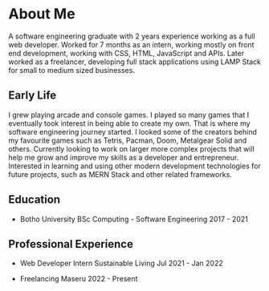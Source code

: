 # About Me

A software engineering graduate with 2 years experience working as a full web developer. Worked for 7 months as an intern, working mostly on front end development, working with CSS, HTML, JavaScript and APIs. Later worked as a freelancer, developing full stack applications using LAMP Stack for small to medium sized businesses.

## Early Life
I grew playing arcade and console games. I played so many games that I eventually took interest in being 
able to create my own. That is where my software engineering journey started. I looked some of the creators 
behind my favourite games such as Tetris, Pacman, Doom, Metalgear Solid and others. Currently looking to work on larger more complex projects that will help me grow and improve my skills as a developer and entrepreneur. Interested in learning and using other modern development technologies for future projects, such as MERN Stack and other related frameworks.


## Education

- Botho University
BSc Computing - Software Engineering
2017 - 2021

## Professional Experience

- Web Developer Intern
Sustainable Living
Jul 2021 - Jan 2022

- Freelancing
Maseru
2022 - Present
